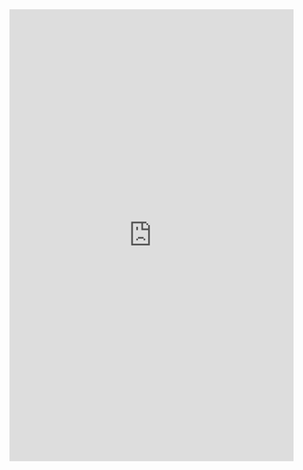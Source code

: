 <iframe class="repl" width="100%" height="800px" frameborder="0" src="https://repl.it/@azablan/countScores?lite=true"></iframe>
